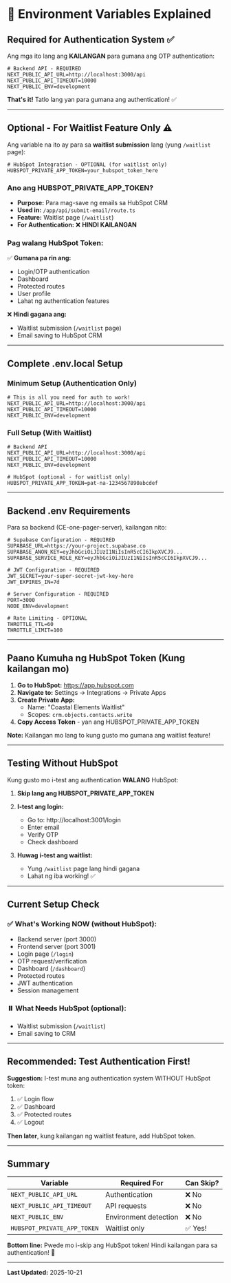 # 🔧 Environment Variables Explained

## Required for Authentication System ✅

Ang mga ito lang ang **KAILANGAN** para gumana ang OTP authentication:

```env
# Backend API - REQUIRED
NEXT_PUBLIC_API_URL=http://localhost:3000/api
NEXT_PUBLIC_API_TIMEOUT=10000
NEXT_PUBLIC_ENV=development
```

**That's it!** Tatlo lang yan para gumana ang authentication! ✅

---

## Optional - For Waitlist Feature Only ⚠️

Ang variable na ito ay para sa **waitlist submission** lang (yung `/waitlist` page):

```env
# HubSpot Integration - OPTIONAL (for waitlist only)
HUBSPOT_PRIVATE_APP_TOKEN=your_hubspot_token_here
```

### Ano ang HUBSPOT_PRIVATE_APP_TOKEN?

- **Purpose:** Para mag-save ng emails sa HubSpot CRM
- **Used in:** `/app/api/submit-email/route.ts`
- **Feature:** Waitlist page (`/waitlist`)
- **For Authentication:** ❌ **HINDI KAILANGAN**

### Pag walang HubSpot Token:

✅ **Gumana pa rin ang:**
- Login/OTP authentication
- Dashboard
- Protected routes
- User profile
- Lahat ng authentication features

❌ **Hindi gagana ang:**
- Waitlist submission (`/waitlist` page)
- Email saving to HubSpot CRM

---

## Complete .env.local Setup

### Minimum Setup (Authentication Only)

```env
# This is all you need for auth to work!
NEXT_PUBLIC_API_URL=http://localhost:3000/api
NEXT_PUBLIC_API_TIMEOUT=10000
NEXT_PUBLIC_ENV=development
```

### Full Setup (With Waitlist)

```env
# Backend API
NEXT_PUBLIC_API_URL=http://localhost:3000/api
NEXT_PUBLIC_API_TIMEOUT=10000
NEXT_PUBLIC_ENV=development

# HubSpot (optional - for waitlist only)
HUBSPOT_PRIVATE_APP_TOKEN=pat-na-1234567890abcdef
```

---

## Backend .env Requirements

Para sa backend (CE-one-pager-server), kailangan nito:

```env
# Supabase Configuration - REQUIRED
SUPABASE_URL=https://your-project.supabase.co
SUPABASE_ANON_KEY=eyJhbGciOiJIUzI1NiIsInR5cCI6IkpXVCJ9...
SUPABASE_SERVICE_ROLE_KEY=eyJhbGciOiJIUzI1NiIsInR5cCI6IkpXVCJ9...

# JWT Configuration - REQUIRED
JWT_SECRET=your-super-secret-jwt-key-here
JWT_EXPIRES_IN=7d

# Server Configuration - REQUIRED
PORT=3000
NODE_ENV=development

# Rate Limiting - OPTIONAL
THROTTLE_TTL=60
THROTTLE_LIMIT=100
```

---

## Paano Kumuha ng HubSpot Token (Kung kailangan mo)

1. **Go to HubSpot:** https://app.hubspot.com
2. **Navigate to:** Settings → Integrations → Private Apps
3. **Create Private App:**
   - Name: "Coastal Elements Waitlist"
   - Scopes: `crm.objects.contacts.write`
4. **Copy Access Token** - yan ang HUBSPOT_PRIVATE_APP_TOKEN

**Note:** Kailangan mo lang to kung gusto mo gumana ang waitlist feature!

---

## Testing Without HubSpot

Kung gusto mo i-test ang authentication **WALANG** HubSpot:

1. **Skip lang ang HUBSPOT_PRIVATE_APP_TOKEN**
2. **I-test ang login:**
   - Go to: http://localhost:3001/login
   - Enter email
   - Verify OTP
   - Check dashboard

3. **Huwag i-test ang waitlist:**
   - Yung `/waitlist` page lang hindi gagana
   - Lahat ng iba working! ✅

---

## Current Setup Check

### ✅ What's Working NOW (without HubSpot):
- Backend server (port 3000)
- Frontend server (port 3001)
- Login page (`/login`)
- OTP request/verification
- Dashboard (`/dashboard`)
- Protected routes
- JWT authentication
- Session management

### ⏸️ What Needs HubSpot (optional):
- Waitlist submission (`/waitlist`)
- Email saving to CRM

---

## Recommended: Test Authentication First!

**Suggestion:** I-test muna ang authentication system WITHOUT HubSpot token:

1. ✅ Login flow
2. ✅ Dashboard
3. ✅ Protected routes
4. ✅ Logout

**Then later**, kung kailangan ng waitlist feature, add HubSpot token.

---

## Summary

| Variable | Required For | Can Skip? |
|----------|-------------|-----------|
| `NEXT_PUBLIC_API_URL` | Authentication | ❌ No |
| `NEXT_PUBLIC_API_TIMEOUT` | API requests | ❌ No |
| `NEXT_PUBLIC_ENV` | Environment detection | ❌ No |
| `HUBSPOT_PRIVATE_APP_TOKEN` | Waitlist only | ✅ Yes! |

**Bottom line:** Pwede mo i-skip ang HubSpot token! Hindi kailangan para sa authentication! 🎉

---

**Last Updated:** 2025-10-21

